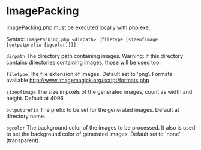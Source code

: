 ImagePacking
============

ImagePacking.php must be executed locally with php.exe.

Syntax: `ImagePacking.php <dirpath> [filetype [sizeofimage [outputprefix [bgcolor]]]]`

`dirpath`
The directory path containing images. Warning: if this directory contains directories containing images, those will be used too.

`filetype`
The file extension of images. Default set to 'png'. Formats available http://www.imagemagick.org/script/formats.php

`sizeofimage`
The size in pixels of the generated images, count as width and height. Default at 4096.

`outputprefix`
The prefix to be set for the generated images. Default at directory name.

`bgcolor`
The background color of the images to be processed. It also is used to set the background color of generated images. Default set to 'none' (transparent).

